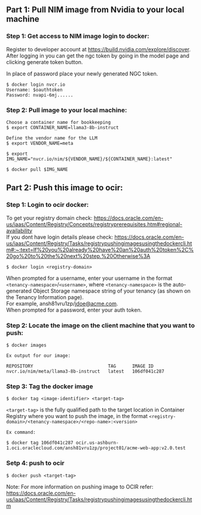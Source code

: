 <!-- ### Process to pull NIM image from Nvidia and push in to OCIR -->

## Part 1: Pull NIM image from Nvidia to your local machine

### Step 1: Get access to NIM image login to docker:

Register to developer account at https://build.nvidia.com/explore/discover. After logging in you can get the ngc token by going in the model page and clicking generate token button.

In place of password place your newly generated NGC token.

```
$ docker login nvcr.io  
Username: $oauthtoken  
Password: nvapi-6mj......
```

### Step 2: Pull image to your local machine:  
```
Choose a container name for bookkeeping  
$ export CONTAINER_NAME=llama3-8b-instruct
 
Define the vendor name for the LLM  
$ export VENDOR_NAME=meta  

$ export IMG_NAME="nvcr.io/nim/${VENDOR_NAME}/${CONTAINER_NAME}:latest"  

$ docker pull $IMG_NAME
```

## Part 2: Push this image to ocir:

### Step 1: Login to ocir docker:

To get your registry domain check: https://docs.oracle.com/en-us/iaas/Content/Registry/Concepts/registryprerequisites.htm#regional-availability  
If you dont have login details please check: https://docs.oracle.com/en-us/iaas/Content/Registry/Tasks/registrypushingimagesusingthedockercli.htm#:~:text=If%20you%20already%20have%20an%20auth%20token%2C%20go%20to%20the%20next%20step.%20Otherwise%3A

```
$ docker login <registry-domain>
```
When prompted for a username, enter your username in the format ```<tenancy-namespace>```/```<username>```, where ```<tenancy-namespace>``` is the auto-generated Object Storage namespace string of your tenancy (as shown on the Tenancy Information page).  
For example, ansh81vru1zp/jdoe@acme.com.  
When prompted for a password, enter your auth token.



### Step 2: Locate the image on the client machine that you want to push:
```
$ docker images
```
```
Ex output for our image:  

REPOSITORY                            TAG      IMAGE ID    
nvcr.io/nim/meta/llama3-8b-instruct   latest   106df041c287
```

### Step 3: Tag the docker image
```
$ docker tag <image-identifier> <target-tag>
```

```<target-tag>``` is the fully qualified path to the target location in Container Registry where you want to push the image, in the format ```<registry-domain>/<tenancy-namespace>/<repo-name>:<version>```

```
Ex command:

$ docker tag 106df041c287 ocir.us-ashburn-1.oci.oraclecloud.com/ansh81vru1zp/project01/acme-web-app:v2.0.test
```

### Setp 4: push to ocir
```
$ docker push <target-tag>
```

Note: For more information on pushing image to OCIR refer: https://docs.oracle.com/en-us/iaas/Content/Registry/Tasks/registrypushingimagesusingthedockercli.htm